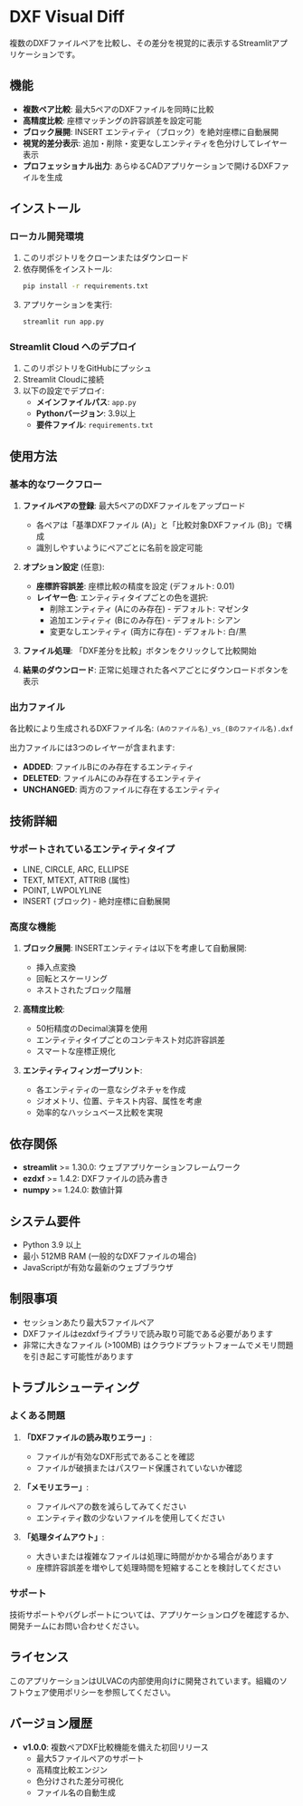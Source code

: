# DXF Visual Diff

複数のDXFファイルペアを比較し、その差分を視覚的に表示するStreamlitアプリケーションです。

## 機能

- **複数ペア比較**: 最大5ペアのDXFファイルを同時に比較
- **高精度比較**: 座標マッチングの許容誤差を設定可能
- **ブロック展開**: INSERT エンティティ（ブロック）を絶対座標に自動展開
- **視覚的差分表示**: 追加・削除・変更なしエンティティを色分けしてレイヤー表示
- **プロフェッショナル出力**: あらゆるCADアプリケーションで開けるDXFファイルを生成

## インストール

### ローカル開発環境

1. このリポジトリをクローンまたはダウンロード
2. 依存関係をインストール:
   ```bash
   pip install -r requirements.txt
   ```
3. アプリケーションを実行:
   ```bash
   streamlit run app.py
   ```

### Streamlit Cloud へのデプロイ

1. このリポジトリをGitHubにプッシュ
2. Streamlit Cloudに接続
3. 以下の設定でデプロイ:
   - **メインファイルパス**: `app.py`
   - **Pythonバージョン**: 3.9以上
   - **要件ファイル**: `requirements.txt`

## 使用方法

### 基本的なワークフロー

1. **ファイルペアの登録**: 最大5ペアのDXFファイルをアップロード
   - 各ペアは「基準DXFファイル (A)」と「比較対象DXFファイル (B)」で構成
   - 識別しやすいようにペアごとに名前を設定可能

2. **オプション設定** (任意):
   - **座標許容誤差**: 座標比較の精度を設定 (デフォルト: 0.01)
   - **レイヤー色**: エンティティタイプごとの色を選択:
     - 削除エンティティ (Aにのみ存在) - デフォルト: マゼンタ
     - 追加エンティティ (Bにのみ存在) - デフォルト: シアン  
     - 変更なしエンティティ (両方に存在) - デフォルト: 白/黒

3. **ファイル処理**: 「DXF差分を比較」ボタンをクリックして比較開始

4. **結果のダウンロード**: 正常に処理された各ペアごとにダウンロードボタンを表示

### 出力ファイル

各比較により生成されるDXFファイル名: `(Aのファイル名)_vs_(Bのファイル名).dxf`

出力ファイルには3つのレイヤーが含まれます:
- **ADDED**: ファイルBにのみ存在するエンティティ
- **DELETED**: ファイルAにのみ存在するエンティティ  
- **UNCHANGED**: 両方のファイルに存在するエンティティ

## 技術詳細

### サポートされているエンティティタイプ

- LINE, CIRCLE, ARC, ELLIPSE
- TEXT, MTEXT, ATTRIB (属性)
- POINT, LWPOLYLINE
- INSERT (ブロック) - 絶対座標に自動展開

### 高度な機能

1. **ブロック展開**: INSERTエンティティは以下を考慮して自動展開:
   - 挿入点変換
   - 回転とスケーリング
   - ネストされたブロック階層

2. **高精度比較**:
   - 50桁精度のDecimal演算を使用
   - エンティティタイプごとのコンテキスト対応許容誤差
   - スマートな座標正規化

3. **エンティティフィンガープリント**:
   - 各エンティティの一意なシグネチャを作成
   - ジオメトリ、位置、テキスト内容、属性を考慮
   - 効率的なハッシュベース比較を実現

## 依存関係

- **streamlit** >= 1.30.0: ウェブアプリケーションフレームワーク
- **ezdxf** >= 1.4.2: DXFファイルの読み書き
- **numpy** >= 1.24.0: 数値計算

## システム要件

- Python 3.9 以上
- 最小 512MB RAM (一般的なDXFファイルの場合)
- JavaScriptが有効な最新のウェブブラウザ

## 制限事項

- セッションあたり最大5ファイルペア
- DXFファイルはezdxfライブラリで読み取り可能である必要があります
- 非常に大きなファイル (>100MB) はクラウドプラットフォームでメモリ問題を引き起こす可能性があります

## トラブルシューティング

### よくある問題

1. **「DXFファイルの読み取りエラー」**:
   - ファイルが有効なDXF形式であることを確認
   - ファイルが破損またはパスワード保護されていないか確認

2. **「メモリエラー」**:
   - ファイルペアの数を減らしてみてください
   - エンティティ数の少ないファイルを使用してください

3. **「処理タイムアウト」**:
   - 大きいまたは複雑なファイルは処理に時間がかかる場合があります
   - 座標許容誤差を増やして処理時間を短縮することを検討してください

### サポート

技術サポートやバグレポートについては、アプリケーションログを確認するか、開発チームにお問い合わせください。

## ライセンス

このアプリケーションはULVACの内部使用向けに開発されています。組織のソフトウェア使用ポリシーを参照してください。

## バージョン履歴

- **v1.0.0**: 複数ペアDXF比較機能を備えた初回リリース
  - 最大5ファイルペアのサポート
  - 高精度比較エンジン
  - 色分けされた差分可視化
  - ファイル名の自動生成